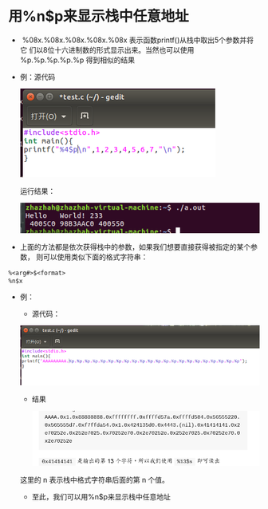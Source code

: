 # 用%n$p来显示栈中任意地址

* ​	%08x.%08x.%08x.%08x.%08x	表示函数printf()从栈中取出5个参数并将它 们以8位十六进制数的形式显示出来。当然也可以使用	%p.%p.%p.%p.%p	得到相似的结果

* 例：源代码

  ![image-20200310154821146](\static\blog_md\md_img\yx-5-1.png)  

  运行结果：

  ![image-20200310154854342](\static\blog_md\md_img\yx-5-2.png)

* 上面的方法都是依次获得栈中的参数，如果我们想要直接获得被指定的某个参数， 则可以使用类似下面的格式字符串：

```
%<arg#>$<format>
%n$x

```

* 例：

  * 源代码：

  ![image-20200310155336002](\static\blog_md\md_img\yx-5-3.png)

  * 结果

    ![image-20200310155407747](\static\blog_md\md_img\yx-5-4.png)

  这里的	n	表示栈中格式字符串后面的第	n	个值。  

  * 至此，我们可以用%n$p来显示栈中任意地址


